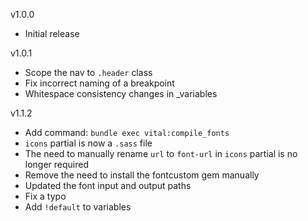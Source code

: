 v1.0.0
  - Initial release

v1.0.1
  - Scope the nav to `.header` class
  - Fix incorrect naming of a breakpoint
  - Whitespace consistency changes in _variables

v1.1.2
  - Add command: `bundle exec vital:compile_fonts`
  - `icons` partial is now a `.sass` file
  - The need to manually rename `url` to `font-url` in `icons` partial is no longer required
  - Remove the need to install the fontcustom gem manually
  - Updated the font input and output paths
  - Fix a typo
  - Add `!default` to variables
